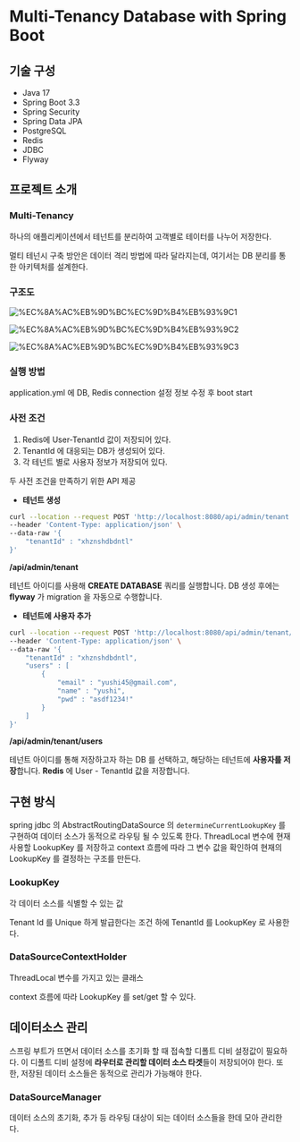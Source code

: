 # Multi-Tenancy Database with Spring Boot

## 기술 구성

- Java 17
- Spring Boot 3.3
- Spring Security
- Spring Data JPA
- PostgreSQL
- Redis
- JDBC
- Flyway

## 프로젝트 소개

### Multi-Tenancy

하나의 애플리케이션에서 테넌트를 분리하여 고객별로 테이터를 나누어 저장한다.

멀티 테넌시 구축 방안은 데이터 격리 방법에 따라 달라지는데, 여기서는 DB 분리를 통한 아키텍처를 설계한다.

### 구조도

![%EC%8A%AC%EB%9D%BC%EC%9D%B4%EB%93%9C1](https://github.com/user-attachments/assets/821bfdc4-c2b8-4a7c-bfb7-4275efbb18e1)


![%EC%8A%AC%EB%9D%BC%EC%9D%B4%EB%93%9C2](https://github.com/user-attachments/assets/8900581f-1882-4585-baa8-45ebe1dc8196)


![%EC%8A%AC%EB%9D%BC%EC%9D%B4%EB%93%9C3](https://github.com/user-attachments/assets/d8aa04ad-5b49-4fb9-b76a-873463e81030)

### 실행 방법
application.yml 에 DB, Redis connection 설정 정보 수정 후 boot start

### 사전 조건

1. Redis에 User-TenantId 값이 저장되어 있다.
2. TenantId 에 대응되는 DB가 생성되어 있다.
3. 각 테넌트 별로 사용자 정보가 저장되어 있다.

두 사전 조건을 만족하기 위한 API 제공

- **테넌트 생성**

```bash
curl --location --request POST 'http://localhost:8080/api/admin/tenant' \
--header 'Content-Type: application/json' \
--data-raw '{
    "tenantId" : "xhznshdbdntl"
}'
```

**/api/admin/tenant**

테넌트 아이디를 사용해 **CREATE DATABASE** 쿼리를 실행합니다.
DB 생성 후에는 **flyway** 가 migration 을 자동으로 수행합니다.

- **테넌트에 사용자 추가**

```bash
curl --location --request POST 'http://localhost:8080/api/admin/tenant/users' \
--header 'Content-Type: application/json' \
--data-raw '{
    "tenantId" : "xhznshdbdntl",
    "users" : [
        {
            "email" : "yushi45@gmail.com",
            "name" : "yushi",
            "pwd" : "asdf1234!"
        }
    ]
}'
```

**/api/admin/tenant/users**

테넌트 아이디를 통해 저장하고자 하는 DB 를 선택하고, 해당하는 테넌트에 **사용자를 저장**합니다.
**Redis** 에 User - TenantId 값을 저장합니다.


## 구현 방식

spring jdbc 의 AbstractRoutingDataSource 의 `determineCurrentLookupKey` 를 구현하여 데이터 소스가 동적으로 라우팅 될 수 있도록 한다. ThreadLocal 변수에 현재 사용할 LookupKey 를 저장하고 context 흐름에 따라 그 변수 값을 확인하여 현재의 LookupKey 를 결정하는 구조를 만든다.

### LookupKey

각 데이터 소스를 식별할 수 있는 값

Tenant Id 를 Unique 하게 발급한다는 조건 하에 TenantId 를 LookupKey 로 사용한다.

### DataSourceContextHolder

ThreadLocal 변수를 가지고 있는 클래스

context 흐름에 따라 LookupKey 를 set/get 할 수 있다.

## 데이터소스 관리

스프링 부트가 뜨면서 데이터 소스를 초기화 할 때 접속할 디폴트 디비 설정값이 필요하다. 이 디폴트 디비 설정에 **라우터로 관리할 데이터 소스 타겟**들이 저장되어야 한다.  또한, 저장된 데이터 소스들은 동적으로 관리가 가능해야 한다.

### DataSourceManager

데이터 소스의 초기화, 추가 등 라우팅 대상이 되는 데이터 소스들을 한데 모아 관리한다.
